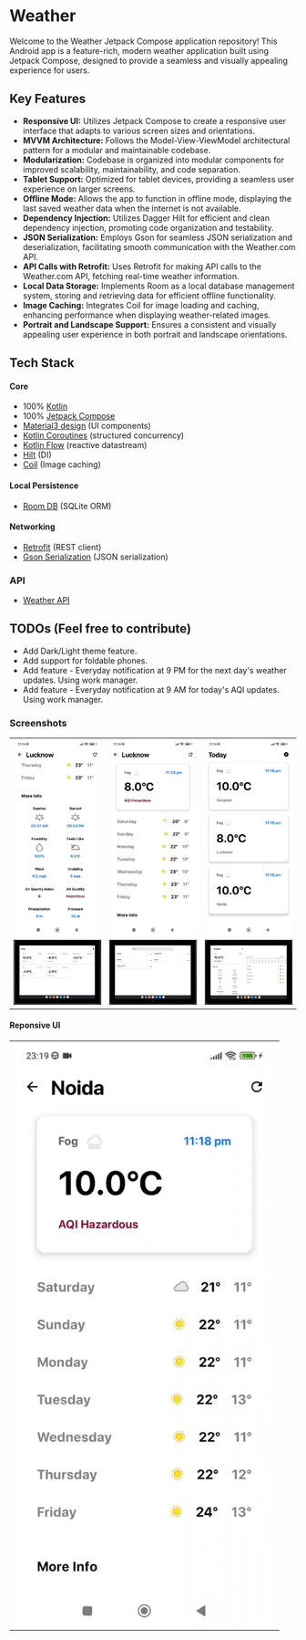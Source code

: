 # Weather

Welcome to the Weather Jetpack Compose application repository! This Android app is a feature-rich, modern weather application built using Jetpack Compose, designed to provide a seamless and visually appealing experience for users. 


## Key Features

- **Responsive UI:** Utilizes Jetpack Compose to create a responsive user interface that adapts to various screen sizes and orientations.
- **MVVM Architecture:** Follows the Model-View-ViewModel architectural pattern for a modular and maintainable codebase.
- **Modularization:** Codebase is organized into modular components for improved scalability, maintainability, and code separation.
- **Tablet Support:** Optimized for tablet devices, providing a seamless user experience on larger screens.
- **Offline Mode:** Allows the app to function in offline mode, displaying the last saved weather data when the internet is not available.
- **Dependency Injection:** Utilizes Dagger Hilt for efficient and clean dependency injection, promoting code organization and testability.
- **JSON Serialization:** Employs Gson for seamless JSON serialization and deserialization, facilitating smooth communication with the Weather.com API.
- **API Calls with Retrofit:** Uses Retrofit for making API calls to the Weather.com API, fetching real-time weather information.
- **Local Data Storage:** Implements Room as a local database management system, storing and retrieving data for efficient offline functionality.
- **Image Caching:** Integrates Coil for image loading and caching, enhancing performance when displaying weather-related images.
- **Portrait and Landscape Support:** Ensures a consistent and visually appealing user experience in both portrait and landscape orientations.


## Tech Stack

#### Core

- 100% [Kotlin](https://kotlinlang.org/)
- 100% [Jetpack Compose](https://developer.android.com/jetpack/compose)
- [Material3 design](https://m3.material.io/) (UI components)
- [Kotlin Coroutines](https://kotlinlang.org/docs/coroutines-overview.html) (structured concurrency)
- [Kotlin Flow](https://kotlinlang.org/docs/flow.html) (reactive datastream)
- [Hilt](https://dagger.dev/hilt/) (DI)
- [Coil](https://coil-kt.github.io/coil/) (Image caching)

#### Local Persistence
- [Room DB](https://developer.android.com/training/data-storage/room) (SQLite ORM)

#### Networking
- [Retrofit](https://square.github.io/retrofit/) (REST client)
- [Gson Serialization](https://github.com/google/gson) (JSON serialization)

### API
- [Weather API](https://www.weatherapi.com/)


## TODOs (Feel free to contribute)

- Add Dark/Light theme feature.
- Add support for foldable phones.
- Add feature - Everyday notification at 9 PM for the next day's weather updates. Using work manager.
- Add feature - Everyday notification at 9 AM for today's AQI updates. Using work manager.


### Screenshots
|          |             |                |
| :---:    |    :----:   |          :---: |
| ![1](https://raw.githubusercontent.com/vikanshu-joshi/Weather/main/screenshots/preview1.jpg) | ![2](https://raw.githubusercontent.com/vikanshu-joshi/Weather/main/screenshots/preview2.jpg) | ![3](https://raw.githubusercontent.com/vikanshu-joshi/Weather/main/screenshots/preview3.jpg)
| ![5](https://raw.githubusercontent.com/vikanshu-joshi/Weather/main/screenshots/preview5.png) | ![6](https://raw.githubusercontent.com/vikanshu-joshi/Weather/main/screenshots/preview6.png) |![7](https://raw.githubusercontent.com/vikanshu-joshi/Weather/main/screenshots/preview7.png)

#### Reponsive UI

|          |
| :---:    |
| ![1](https://raw.githubusercontent.com/vikanshu-joshi/Weather/main/screenshots/responsive_ui.gif) |
